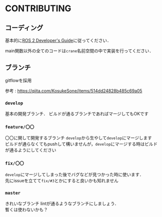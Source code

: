 # CONTRIBUTING

## コーディング

基本的に[ROS 2 Developer's Guide](https://index.ros.org/doc/ros2/Contributing/Developer-Guide/)に従ってください．

main関数以外の全てのコードは`crane`名前空間の中で実装を行ってください．

## ブランチ

gitflowを採用

参考 : <https://qiita.com/KosukeSone/items/514dd24828b485c69a05>

### `develop`

基本の開発ブランチ．
ビルドが通るブランチであればマージしてもOKです

### `feature/〇〇`

〇〇に関して開発するブランチ
`develop`から生やして`develop`にマージします  
ビルドが通らなくてもpushして構いませんが，`develop`にマージする時はビルドが通るようにしてください

### `fix/〇〇`

`develop`にマージしてしまった後でバグなどが見つかった時に使います．  
先にissueを立てて`fix/#3`とかにすると良いかも知れません

### `master`

きれいなブランチ
lintが通るようなブランチにしましょう．  
暫くは使わないかも？
